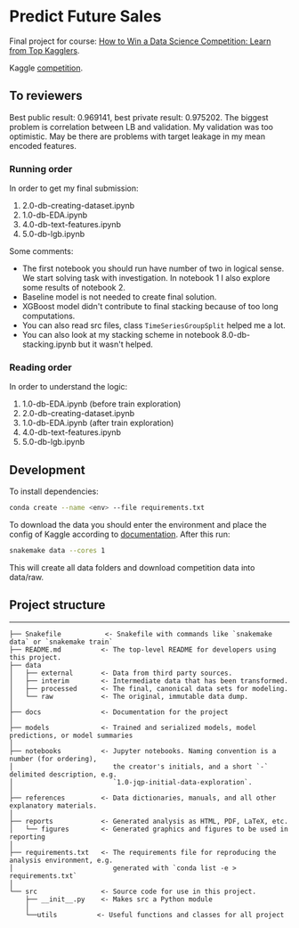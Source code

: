 # Predict Future Sales

Final project for course: [How to Win a Data Science Competition: Learn from Top Kagglers](https://www.coursera.org/learn/competitive-data-science).

Kaggle [competition](https://www.kaggle.com/c/competitive-data-science-predict-future-sales).

## To reviewers

Best public result: $0.969141$, best private result: $0.975202$. The biggest problem is correlation between LB and validation. My validation was too optimistic. May be there are problems with target leakage in my mean encoded features.

### Running order

In order to get my final submission:
1. 2.0-db-creating-dataset.ipynb
2. 1.0-db-EDA.ipynb
3. 4.0-db-text-features.ipynb
4. 5.0-db-lgb.ipynb

Some comments:
* The first notebook you should run have number of two in logical sense. We start solving task with investigation. In notebook 1 I also explore some results of notebook 2.
* Baseline model is not needed to create final solution.
* XGBoost model didn't contribute to final stacking because of too long computations.
* You can also read src files, class `TimeSeriesGroupSplit` helped me a lot.
* You can also look at my stacking scheme in notebook 8.0-db-stacking.ipynb but it wasn't helped.

### Reading order

In order to understand the logic:
1. 1.0-db-EDA.ipynb (before train exploration)
2. 2.0-db-creating-dataset.ipynb
3. 1.0-db-EDA.ipynb (after train exploration)
4. 4.0-db-text-features.ipynb
5. 5.0-db-lgb.ipynb

## Development

To install dependencies:
```bash
conda create --name <env> --file requirements.txt
```

To download the data you should enter the environment and place the config of Kaggle according to [documentation](https://github.com/Kaggle/kaggle-api). After this run:
```bash
snakemake data --cores 1
```
This will create all data folders and download competition data into data/raw.

## Project structure

------------

    ├── Snakefile           <- Snakefile with commands like `snakemake data` or `snakemake train`
    ├── README.md          <- The top-level README for developers using this project.
    ├── data
    │   ├── external       <- Data from third party sources.
    │   ├── interim        <- Intermediate data that has been transformed.
    │   ├── processed      <- The final, canonical data sets for modeling.
    │   └── raw            <- The original, immutable data dump.
    │
    ├── docs               <- Documentation for the project
    │
    ├── models             <- Trained and serialized models, model predictions, or model summaries
    │
    ├── notebooks          <- Jupyter notebooks. Naming convention is a number (for ordering),
    │                         the creator's initials, and a short `-` delimited description, e.g.
    │                         `1.0-jqp-initial-data-exploration`.
    │
    ├── references         <- Data dictionaries, manuals, and all other explanatory materials.
    │
    ├── reports            <- Generated analysis as HTML, PDF, LaTeX, etc.
    │   └── figures        <- Generated graphics and figures to be used in reporting
    │
    ├── requirements.txt   <- The requirements file for reproducing the analysis environment, e.g.
    │                         generated with `conda list -e > requirements.txt`
    │
    └── src                <- Source code for use in this project.
        ├── __init__.py    <- Makes src a Python module
        │
        └──utils          <- Useful functions and classes for all project
